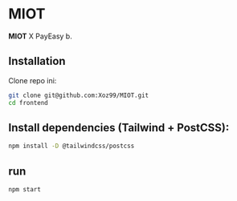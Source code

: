 # MIOT

**MIOT** X PayEasy b.  

## Installation

Clone repo ini:

```bash
git clone git@github.com:Xoz99/MIOT.git
cd frontend
```
## Install dependencies (Tailwind + PostCSS):
```bash
npm install -D @tailwindcss/postcss
```
## run
```bash
npm start 
```

